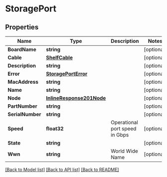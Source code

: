 # StoragePort

## Properties

Name | Type | Description | Notes
------------ | ------------- | ------------- | -------------
**BoardName** | **string** |  | [optional] 
**Cable** | [**ShelfCable**](shelf_cable.md) |  | [optional] 
**Description** | **string** |  | [optional] 
**Error** | [**StoragePortError**](storage_port_error.md) |  | [optional] 
**MacAddress** | **string** |  | [optional] 
**Name** | **string** |  | [optional] 
**Node** | [**InlineResponse201Node**](inline_response_201_node.md) |  | [optional] 
**PartNumber** | **string** |  | [optional] 
**SerialNumber** | **string** |  | [optional] 
**Speed** | **float32** | Operational port speed in Gbps | [optional] 
**State** | **string** |  | [optional] 
**Wwn** | **string** | World Wide Name | [optional] 

[[Back to Model list]](../README.md#documentation-for-models) [[Back to API list]](../README.md#documentation-for-api-endpoints) [[Back to README]](../README.md)


